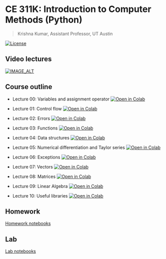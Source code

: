 # CE 311K: Introduction to Computer Methods (Python)
> Krishna Kumar, Assistant Professor, UT Austin

[![License](https://img.shields.io/badge/license-CC--By--SA--4.0-brightgreen.svg)](https://raw.githubusercontent.com/kks32-courses/ce311k/master/LICENSE.md)

## Video lectures
[![IMAGE_ALT](https://img.youtube.com/vi/eVKPCWBlY8A/0.jpg)](https://www.youtube.com/watch?v=eVKPCWBlY8A&list=PLF6FCo2wh5eXt-r324VAXFdP2z1IJUbqs)

## Course outline
* Lecture 00: Variables and assignment operator [![Open in Colab](https://colab.research.google.com/assets/colab-badge.svg)](https://colab.research.google.com/github/kks32-courses/ce311k/blob/main/notebooks/lectures/00_intro/00_variables_assignment_operator-precedence_solutions.ipynb)

* Lecture 01: Control flow [![Open in Colab](https://colab.research.google.com/assets/colab-badge.svg)](https://colab.research.google.com/github/kks32-courses/ce311k/blob/main/notebooks/lectures/01_control_flow/01_control_statements_solution.ipynb)

* Lecture 02: Errors [![Open in Colab](https://colab.research.google.com/assets/colab-badge.svg)](https://colab.research.google.com/github/kks32-courses/ce311k/blob/main/notebooks/lectures/02_errors/02_errors_solutions.ipynb)

* Lecture 03: Functions [![Open in Colab](https://colab.research.google.com/assets/colab-badge.svg)](https://colab.research.google.com/github/kks32-courses/ce311k/blob/main/notebooks/lectures/03_functions/03_functions_solutions.ipynb)

* Lecture 04: Data structures [![Open in Colab](https://colab.research.google.com/assets/colab-badge.svg)](https://colab.research.google.com/github/kks32-courses/ce311k/blob/main/notebooks/lectures/04_data_structures/04_data_structures_solution.ipynb)

* Lecture 05: Numerical differentiation and Taylor series [![Open in Colab](https://colab.research.google.com/assets/colab-badge.svg)](https://colab.research.google.com/github/kks32-courses/ce311k/blob/main/notebooks/lectures/05_numerical_diff_taylor_series_newton_raphson/05_finite_difference_taylor_series_solution.ipynb)

* Lecture 06: Exceptions [![Open in Colab](https://colab.research.google.com/assets/colab-badge.svg)](https://colab.research.google.com/github/kks32-courses/ce311k/blob/main/notebooks/lectures/06_exceptions/06_error_handling_testing_solution.ipynb)

* Lecture 07: Vectors [![Open in Colab](https://colab.research.google.com/assets/colab-badge.svg)](https://colab.research.google.com/github/kks32-courses/ce311k/blob/main/notebooks/lectures/07_vectors/07_vectors_solution.ipynb)

* Lecture 08: Matrices [![Open in Colab](https://colab.research.google.com/assets/colab-badge.svg)](https://colab.research.google.com/github/kks32-courses/ce311k/blob/main/notebooks/lectures/08_matrices/08_matrices_solution.ipynb)

* Lecture 09: Linear Algebra [![Open in Colab](https://colab.research.google.com/assets/colab-badge.svg)](https://colab.research.google.com/github/kks32-courses/ce311k/blob/main/notebooks/lectures/09_linear_algebra/09_linear_algebra_solution.ipynb)

* Lecture 10: Useful libraries [![Open in Colab](https://colab.research.google.com/assets/colab-badge.svg)](https://colab.research.google.com/github/kks32-courses/ce311k/blob/main/notebooks/lectures/10_useful_libs/10_useful_libs_solution.ipynb)

## Homework 

[Homework notebooks](https://github.com/kks32-courses/ce311k/tree/main/notebooks/hw)

## Lab

[Lab notebooks](https://github.com/kks32-courses/ce311k/tree/main/notebooks/lab)


